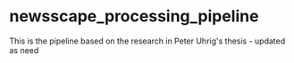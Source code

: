 # newsscape_processing_pipeline
This is the pipeline based on the research in Peter Uhrig's thesis - updated as need
